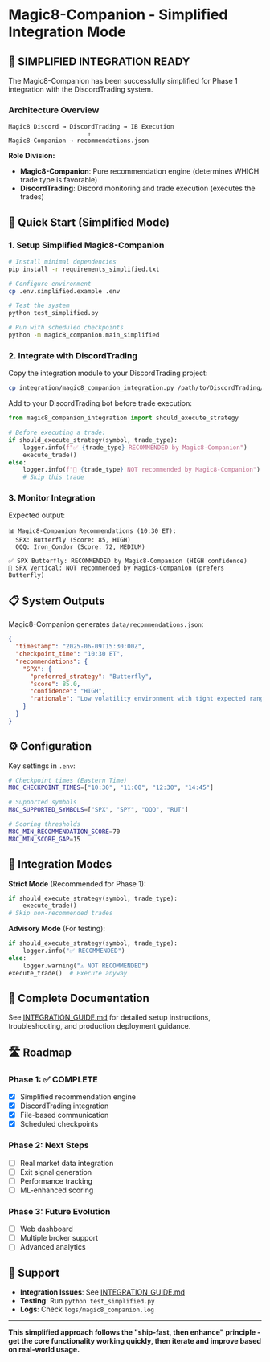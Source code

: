 # Magic8-Companion - Simplified Integration Mode

## 🎯 **SIMPLIFIED INTEGRATION READY**

The Magic8-Companion has been successfully simplified for Phase 1 integration with the DiscordTrading system.

### **Architecture Overview**

```
Magic8 Discord → DiscordTrading → IB Execution
                      ↑
Magic8-Companion → recommendations.json
```

**Role Division:**
- **Magic8-Companion**: Pure recommendation engine (determines WHICH trade type is favorable)
- **DiscordTrading**: Discord monitoring and trade execution (executes the trades)

## 🚀 **Quick Start (Simplified Mode)**

### 1. Setup Simplified Magic8-Companion

```bash
# Install minimal dependencies
pip install -r requirements_simplified.txt

# Configure environment
cp .env.simplified.example .env

# Test the system
python test_simplified.py

# Run with scheduled checkpoints
python -m magic8_companion.main_simplified
```

### 2. Integrate with DiscordTrading

Copy the integration module to your DiscordTrading project:

```bash
cp integration/magic8_companion_integration.py /path/to/DiscordTrading/
```

Add to your DiscordTrading bot before trade execution:

```python
from magic8_companion_integration import should_execute_strategy

# Before executing a trade:
if should_execute_strategy(symbol, trade_type):
    logger.info(f"✅ {trade_type} RECOMMENDED by Magic8-Companion")
    execute_trade()
else:
    logger.info(f"🚫 {trade_type} NOT recommended by Magic8-Companion")
    # Skip this trade
```

### 3. Monitor Integration

Expected output:
```
📊 Magic8-Companion Recommendations (10:30 ET):
  SPX: Butterfly (Score: 85, HIGH)
  QQQ: Iron_Condor (Score: 72, MEDIUM)

✅ SPX Butterfly: RECOMMENDED by Magic8-Companion (HIGH confidence)
🚫 SPX Vertical: NOT recommended by Magic8-Companion (prefers Butterfly)
```

## 📋 **System Outputs**

Magic8-Companion generates `data/recommendations.json`:

```json
{
  "timestamp": "2025-06-09T15:30:00Z",
  "checkpoint_time": "10:30 ET",
  "recommendations": {
    "SPX": {
      "preferred_strategy": "Butterfly",
      "score": 85.0,
      "confidence": "HIGH",
      "rationale": "Low volatility environment with tight expected range"
    }
  }
}
```

## ⚙️ **Configuration**

Key settings in `.env`:

```bash
# Checkpoint times (Eastern Time)
M8C_CHECKPOINT_TIMES=["10:30", "11:00", "12:30", "14:45"]

# Supported symbols
M8C_SUPPORTED_SYMBOLS=["SPX", "SPY", "QQQ", "RUT"]

# Scoring thresholds
M8C_MIN_RECOMMENDATION_SCORE=70
M8C_MIN_SCORE_GAP=15
```

## 🔄 **Integration Modes**

**Strict Mode** (Recommended for Phase 1):
```python
if should_execute_strategy(symbol, trade_type):
    execute_trade()
# Skip non-recommended trades
```

**Advisory Mode** (For testing):
```python
if should_execute_strategy(symbol, trade_type):
    logger.info("✅ RECOMMENDED")
else:
    logger.warning("⚠️ NOT RECOMMENDED")
execute_trade()  # Execute anyway
```

## 📖 **Complete Documentation**

See [INTEGRATION_GUIDE.md](INTEGRATION_GUIDE.md) for detailed setup instructions, troubleshooting, and production deployment guidance.

## 🛣️ **Roadmap**

### Phase 1: ✅ **COMPLETE**
- [x] Simplified recommendation engine
- [x] DiscordTrading integration
- [x] File-based communication
- [x] Scheduled checkpoints

### Phase 2: **Next Steps**
- [ ] Real market data integration
- [ ] Exit signal generation
- [ ] Performance tracking
- [ ] ML-enhanced scoring

### Phase 3: **Future Evolution**
- [ ] Web dashboard
- [ ] Multiple broker support
- [ ] Advanced analytics

## 🤝 **Support**

- **Integration Issues**: See [INTEGRATION_GUIDE.md](INTEGRATION_GUIDE.md)
- **Testing**: Run `python test_simplified.py`
- **Logs**: Check `logs/magic8_companion.log`

---

**This simplified approach follows the "ship-fast, then enhance" principle - get the core functionality working quickly, then iterate and improve based on real-world usage.**
